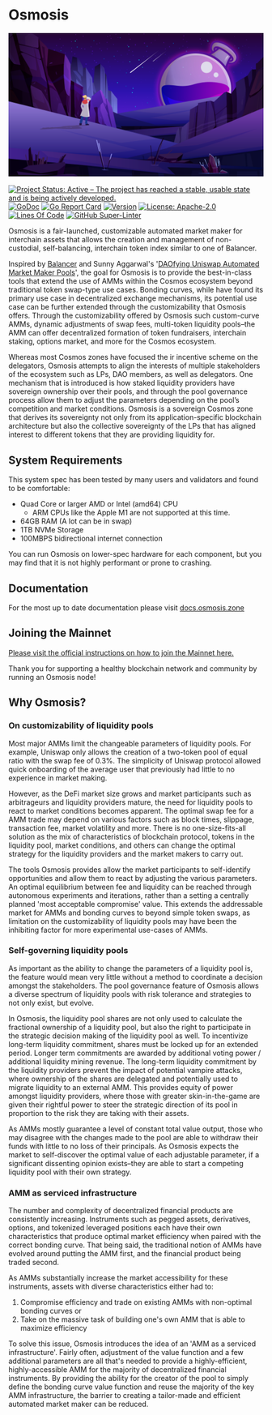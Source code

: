 # Osmosis

![Logo!](assets/logo.png)

[![Project Status: Active – The project has reached a stable, usable state and is being actively developed.](https://img.shields.io/badge/repo%20status-Active-green.svg?style=flat-square)](https://www.repostatus.org/#active)
[![GoDoc](https://img.shields.io/badge/godoc-reference-blue?style=flat-square&logo=go)](https://godoc.org/github.com/osmosis-labs/osmosis)
[![Go Report Card](https://goreportcard.com/badge/github.com/osmosis-labs/osmosis?style=flat-square)](https://goreportcard.com/report/github.com/osmosis-labs/osmosis)
[![Version](https://img.shields.io/github/tag/osmosis-labs/osmosis.svg?style=flat-square)](https://github.com/osmosis-labs/osmosis/releases/latest)
[![License: Apache-2.0](https://img.shields.io/github/license/osmosis-labs/osmosis.svg?style=flat-square)](https://github.com/osmosis-labs/osmosis/blob/main/LICENSE)
[![Lines Of Code](https://img.shields.io/tokei/lines/github/osmosis-labs/osmosis?style=flat-square)](https://github.com/osmosis-labs/osmosis)
[![GitHub Super-Linter](https://img.shields.io/github/workflow/status/osmosis-labs/osmosis/Lint?style=flat-square&label=Lint)](https://github.com/marketplace/actions/super-linter)

Osmosis is a fair-launched, customizable automated market maker for interchain
assets that allows the creation and management of non-custodial, self-balancing,
interchain token index similar to one of Balancer.

Inspired by [Balancer](http://balancer.finance/whitepaper) and Sunny Aggarwal's '[DAOfying Uniswap Automated Market Maker Pools](https://www.sunnya97.com/blog/daoifying-uniswap-automated-market-maker-pools)', the goal for Osmosis is to
provide the best-in-class tools that extend the use of AMMs within the Cosmos
ecosystem beyond traditional token swap-type use cases. Bonding curves, while
have found its primary use case in decentralized exchange mechanisms, its potential
use case can be further extended through the customizability that Osmosis offers.
Through the customizability offered by Osmosis such custom-curve AMMs, dynamic
adjustments of swap fees, multi-token liquidity pools–the AMM can offer decentralized
formation of token fundraisers, interchain staking, options market, and more for
the Cosmos ecosystem.

Whereas most Cosmos zones have focused the  ir incentive scheme on the delegators,
Osmosis attempts to align the interests of multiple stakeholders of the ecosystem
such as LPs, DAO members, as well as delegators. One mechanism that is introduced
is how staked liquidity providers have sovereign ownership over their pools, and
through the pool governance process allow them to adjust the parameters depending
on the pool’s competition and market conditions. Osmosis is a sovereign Cosmos
zone that derives its sovereignty not only from its application-specific blockchain
architecture but also the collective sovereignty of the LPs that has aligned
interest to different tokens that they are providing liquidity for.

## System Requirements

This system spec has been tested by many users and validators and found to be comfortable:

* Quad Core or larger AMD or Intel (amd64) CPU
  * ARM CPUs like the Apple M1 are not supported at this time.
* 64GB RAM (A lot can be in swap)
* 1TB NVMe Storage
* 100MBPS bidirectional internet connection

You can run Osmosis on lower-spec hardware for each component, but you may find that it is not highly performant or prone to crashing.

## Documentation

For the most up to date documentation please visit [docs.osmosis.zone](https://docs.osmosis.zone/)

## Joining the Mainnet

[Please visit the official instructions on how to join the Mainnet here.](https://docs.osmosis.zone/developing/network/join-mainnet.html#install-osmosis-binary)

Thank you for supporting a healthy blockchain network and community by running an Osmosis node!

## Why Osmosis?

### On customizability of liquidity pools

Most major AMMs limit the changeable parameters of liquidity pools. For example,
Uniswap only allows the creation of a two-token pool of equal ratio with the swap
fee of 0.3%. The simplicity of Uniswap protocol allowed quick onboarding of the
average user that previously had little to no experience in market making.

However, as the DeFi market size grows and market participants such as arbitrageurs
and liquidity providers mature, the need for liquidity pools to react to market
conditions becomes apparent. The optimal swap fee for a AMM trade may depend on
various factors such as block times, slippage, transaction fee, market volatility
and more. There is no one-size-fits-all solution as the mix of characteristics of
blockchain protocol, tokens in the liquidity pool, market conditions, and others
can change the optimal strategy for the liquidity providers and the market makers
to carry out.

The tools Osmosis provides allow the market participants to self-identify opportunities
and allow them to react by adjusting the various parameters. An optimal equilibrium
between fee and liquidity can be reached through autonomous experiments and iterations,
rather than a setting a centrally planned 'most acceptable compromise' value. This
extends the addressable market for AMMs and bonding curves to beyond simple token
swaps, as limitation on the customizability of liquidity pools may have been the
inhibiting factor for more experimental use-cases of AMMs.

### Self-governing liquidity pools

As important as the ability to change the parameters of a liquidity pool is, the
feature would mean very little without a method to coordinate a decision amongst
the stakeholders. The pool governance feature of Osmosis allows a diverse spectrum
of liquidity pools with risk tolerance and strategies to not only exist, but evolve.

In Osmosis, the liquidity pool shares are not only used to calculate the fractional
ownership of a liquidity pool, but also the right to participate in the strategic
decision making of the liquidity pool as well. To incentivize long-term liquidity
commitment, shares must be locked up for an extended period. Longer term commitments
are awarded by additional voting power / additional liquidity mining revenue. The
long-term liquidity commitment by the liquidity providers prevent the impact of
potential vampire attacks, where ownership of the shares are delegated and potentially
used to migrate liquidity to an external AMM. This provides equity of power amongst
liquidity providers, where those with greater skin-in-the-game are given their
rightful power to steer the strategic direction of its pool in proportion to the
risk they are taking with their assets.

As AMMs mostly guarantee a level of constant total value output, those who may
disagree with the changes made to the pool are able to withdraw their funds with
little to no loss of their principals. As Osmosis expects the market to self-discover
the optimal value of each adjustable parameter, if a significant dissenting opinion
exists–they are able to start a competing liquidity pool with their own strategy.

### AMM as serviced infrastructure

The number and complexity of decentralized financial products are consistently
increasing. Instruments such as pegged assets, derivatives, options, and tokenized
leveraged positions each have their own characteristics that produce optimal market
efficiency when paired with the correct bonding curve. That being said, the traditional
notion of AMMs have evolved around putting the AMM first, and the financial product
being traded second.

As AMMs substantially increase the market accessibility for these instruments,
assets with diverse characteristics either had to:

1. Compromise efficiency and trade on existing AMMs with non-optimal bonding curves or
2. Take on the massive task of building one's own AMM that is able to maximize efficiency

To solve this issue, Osmosis introduces the idea of an 'AMM as a serviced infrastructure'.
Fairly often, adjustment of the value function and a few additional parameters are
all that's needed to provide a highly-efficient, highly-accessible AMM for the
majority of decentralized financial instruments. By providing the ability for the
creator of the pool to simply define the bonding curve value function and reuse
the majority of the key AMM infrastructure, the barrier to creating a tailor-made
and efficient automated market maker can be reduced.
